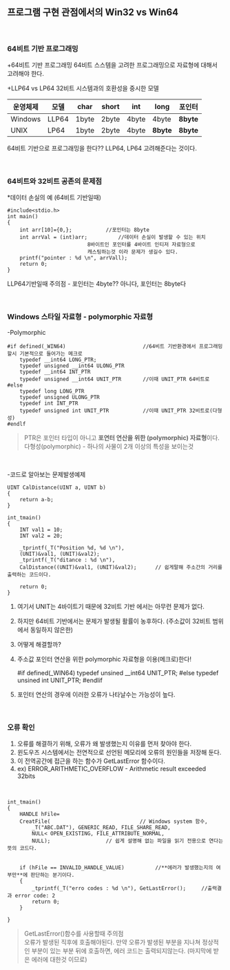 ## 프로그램 구현 관점에서의 Win32 vs Win64

<br>

### 64비트 기반 프로그래밍
+64비트 기반 프로그래밍
64비트 스스템을 고려한 프로그래밍으로 자료형에 대해서 고려해야 한다.

+LLP64 vs LP64
32비트 시스템과의 호환성을 중시한 모델

운영체제 | 모델 | char | short | int | long | 포인터
----------|------|-----|-------|------|-------|----------
Windows | LLP64 | 1byte | 2byte | 4byte | 4byte | **8byte**
UNIX | LP64 | 1byte | 2byte | 4byte | **8byte** | **8byte**

64비트 기반으로 프로그래밍을 한다?? LLP64, LP64 고려해준다는 것이다.

<br>

### 64비트와 32비트 공존의 문제점

*데이터 손실의 예 (64비트 기반일때)
	
	#include<stdio.h>
	int main()
	{
		int arr[10]={0,};			//포인터는 8byte
		int arrVal = (int)arr;			//데이터 손실이 발생할 수 있는 위치
							  8바이트인 포인터를 4바이트 인티저 자료형으로 
							  캐스팅하는것 이라 문제가 생길수 있다.
		printf("pointer : %d \n", arrVall);
		return 0;
	}

LLP64기반일때 주의점 - 포인터는 4byte?? 아니다, 포인터는 8byte다

<br>

### Windows 스타일 자료형 - polymorphic 자료형

-Polymorphic

	#if defined(_WIN64)							//64비트 기반환경에서 프로그래밍 할시 기본적으로 들어가는 메크로
		typedef __int64 LONG_PTR;
		typedef unsigned __int64 ULONG_PTR
		typedef __int64 INT_PTR
		typedef unsigned __int64 UNIT_PTR		//이때 UNIT_PTR 64비트로
	#else
		typedef long LONG_PTR
		typedef unsigned ULONG_PTR
		typedef int INT_PTR
		typedef unsigned int UNIT_PTR			//이때 UNIT_PTR 32비트로(다형성)
	#endlf

>PTR은 포인터 타입이 아니고 **포연터 연산을 위한 (polymorphic) 자료형**이다.<br>
다형성(polymorphic) - 하나의 사물이 2개 이상의 특성을 보이는것 

<br>

-코드로 알아보는 문제발생예제

	UINT CalDistance(UINT a, UINT b)
	{
		return a-b;
	}

	int_tmain()
	{
		INT val1 = 10;
		INT val2 = 20;
		
		_tprintf(_T("Position %d, %d \n"),
		(UNIT)&val1, (UNIT)&val2);
		_tprintf(_T("ditance : %d \n"), 
		CalDistance((UNIT)&val1, (UNIT)&val2);		// 쉽게말해 주소간의 거리를 출력하는 코드이다.

		return 0;
	}

1. 여기서 UNIT는 4바이트기 때문에 32비트 기반 에서는 아무런 문제가 없다.
2. 하지만 64비트 기반에서는 문제가 발생될 활률이 농후하다. (주소값이 32비트 범위에서 동일하지 않은한)
3. 어떻게 해결할까?
4. 주소값 포인터 연산을 위한 polymorphic 자료형을 이용(메크로)한다!

	#if defined(_WIN64)
		typedef unsined __int64 UNIT_PTR;
	#else
		typedef unsined int UNIT_PTR;
	#endlif

5. 포인터 연산의 경우에 이러한 오류가 나타날수는 가능성이 높다.

<br>

### 오류 확인

1. 오류를 해결하기 위해, 오류가 왜 발생했는지 이유를 먼저 찾아야 한다.
2. 윈도우즈 시스템에서는 전연적으로 선언된 메모리에 오류의 원인들을 저장해 둔다.
3. 이 전역공간에 접근을 하는 함수가 GetLastError 함수이다.
4. ex) ERROR_ARITHMETIC_OVERFLOW - Arithmetic result exceeded 32bits

<br>

	int_tmain()
	{
		HANDLE hFile=
		CreatFile(						       // Windows system 함수,
			_T("ABC.DAT"), GENERIC_READ, FILE_SHARE_READ,	
			NULL< OPEN_EXISTING, FILE_ATTRIBUTE_NORMAL,
			NULL);					// 쉽게 설명해 없는 파일을 읽기 전용으로 연다는 뜻의 코드다.
                
		
		if (hFile == INVALID_HANDLE_VALUE)	        //**에러가 발생했는지의 여부만**에 판단하는 분기이다.
		{
			_tprintf(_T("erro codes : %d \n"), GetLastError();     //출력결과 error code: 2
			return 0;
		}
		
	}

>GetLastError()함수를 사용할때 주의점<br>
오류가 발생된 직후에 호출해야된다. 만약 오류가 발생된 부분을 지나쳐 정상적인 부분이
있는 부분 뒤에 호출하면, 에러 코드는 출력되지않는다. (마지막에 받은 에러에 대한것 이므로)
